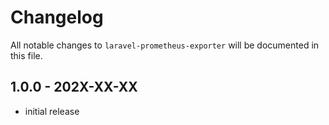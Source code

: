 # Changelog

All notable changes to `laravel-prometheus-exporter` will be documented in this file.

## 1.0.0 - 202X-XX-XX

- initial release
